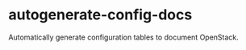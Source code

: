 autogenerate-config-docs
========================

Automatically generate configuration tables to document OpenStack.
